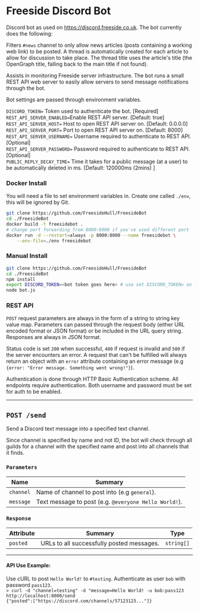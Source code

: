 # Freeside Discord Bot
Discord bot as used on https://discord.freeside.co.uk. The bot currently does
the following:

Filters `#news` channel to only allow news articles (posts containing a working
web link) to be posted. A thread is automatically created for each article to
allow for discussion to take place. The thread title uses the article's
title (the OpenGraph title, falling back to the main title if not found).

Assists in monitoring Freeside server infrastructure. The bot runs a small REST
API web server to easily allow servers to send message notifications through the
bot.

Bot settings are passed through environment variables.

`DISCORD_TOKEN=` Token used to authenticate the bot. [Required]  
`REST_API_SERVER_ENABLED=`Enable REST API server.
[Default: true]  
`REST_API_SERVER_HOST=` Host to open REST API server on.
[Default: 0.0.0.0]  
`REST_API_SERVER_PORT=` Port to open REST API server on.
[Default: 8000]  
`REST_API_SERVER_USERNAME=` Username required to authenticate to REST API. 
[Optional]  
`REST_API_SERVER_PASSWORD=` Password required to authenticate to REST API.
[Optional]  
`PUBLIC_REPLY_DECAY_TIME=` Time it takes for a public message (at a user) to be
automatically deleted in ms.
[Default: 120000ms (2mins) ]

### Docker Install
You will need a file to set environment variables in. Create one called `./env`,
 this will be ignored by Git.
```sh
git clone https://github.com/FreesideHull/FreesideBot
cd ./FreesideBot
docker build -t freesidebot .
# change port forwarding from 8000:8000 if you've used different port
docker run -d --restart=always -p 8000:8000 --name freesidebot \
    --env-file=./env freesidebot
```

### Manual Install
```sh
git clone https://github.com/FreesideHull/FreesideBot
cd ./FreesideBot
npm install
export DISCORD_TOKEN=<bot token goes here> # use set DISCORD_TOKEN= on Windows
node bot.js
```

### REST API
`POST` request parameters are always in the form of a string to string key value
map. Parameters can passed through the request body (either URL encoded format
or JSON format) or be included in the URL query string. Responses are always in
JSON format.

Status code is set `200` when successful, `400` if request is invalid and `500`
if the server encounters an error. A request that can't be fulfilled will
always return an object with an `error` attribute containing an error message
(e.g `{error: "Error message. Something went wrong!"}`).

Authentication is done through HTTP Basic Authentication scheme. All endpoints
require authentication. Both username and password must be set for auth to be
enabled.
***
## `POST /send`
Send a Discord text message into a specified text channel. 

Since channel is specified by name and not ID, the bot will check through all
guilds for a channel with the specified name and post into all channels that it
finds.

### `Parameters`

| Name      | Summary                                               |
|-----------|-------------------------------------------------------|
| `channel` | Name of channel to post into (e.g `general`).         |
| `message` | Text message to post (e.g. `@everyone Hello World!`). |

### `Response`
| Attribute | Summary                                   | Type       |
|-----------|-------------------------------------------|------------|
| `posted`  | URLs to all successfully posted messages. | `string[]` |
***

#### API Use Example:
Use cURL to post `Hello World!` to `#testing`. Authenticate as user `bob` with
password `pass123`\.  
`> curl -d "channel=testing" -d "message=Hello World! -u bob:pass123
http://localhost:8000/send`  
`{"posted":["https://discord.com/channels/57123123..."]}`
